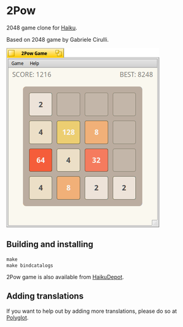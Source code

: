 # 2Pow
2048 game clone for [Haiku](https://haiku-os.org).

Based on 2048 game by Gabriele Cirulli.

![MainWindow](/screenshot/gameplay.png)

## Building and installing
```
make
make bindcatalogs
```

2Pow game is also available from [HaikuDepot](https://depot.haiku-os.org/2pow).

## Adding translations
If you want to help out by adding more translations, please do so at [Polyglot](https://i18n.kacperkasper.pl/projects/95).
